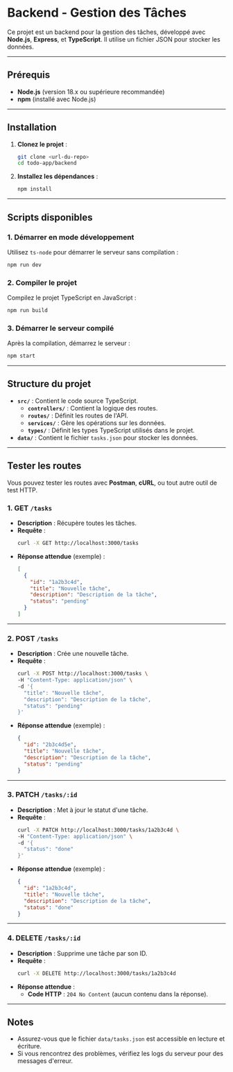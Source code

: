 # Backend - Gestion des Tâches

Ce projet est un backend pour la gestion des tâches, développé avec **Node.js**, **Express**, et **TypeScript**. Il utilise un fichier JSON pour stocker les données.

---

## Prérequis

- **Node.js** (version 18.x ou supérieure recommandée)
- **npm** (installé avec Node.js)

---

## Installation

1. **Clonez le projet** :
   ```bash
   git clone <url-du-repo>
   cd todo-app/backend
   ```

2. **Installez les dépendances** :
   ```bash
   npm install
   ```

---

## Scripts disponibles

### 1. **Démarrer en mode développement**
   Utilisez `ts-node` pour démarrer le serveur sans compilation :
   ```bash
   npm run dev
   ```

### 2. **Compiler le projet**
   Compilez le projet TypeScript en JavaScript :
   ```bash
   npm run build
   ```

### 3. **Démarrer le serveur compilé**
   Après la compilation, démarrez le serveur :
   ```bash
   npm start
   ```

---

## Structure du projet

- **`src/`** : Contient le code source TypeScript.
  - **`controllers/`** : Contient la logique des routes.
  - **`routes/`** : Définit les routes de l'API.
  - **`services/`** : Gère les opérations sur les données.
  - **`types/`** : Définit les types TypeScript utilisés dans le projet.
- **`data/`** : Contient le fichier `tasks.json` pour stocker les données.

---

## Tester les routes

Vous pouvez tester les routes avec **Postman**, **cURL**, ou tout autre outil de test HTTP.

### 1. **GET `/tasks`**
- **Description** : Récupère toutes les tâches.
- **Requête** :
  ```bash
  curl -X GET http://localhost:3000/tasks
  ```
- **Réponse attendue** (exemple) :
  ```json
  [
    {
      "id": "1a2b3c4d",
      "title": "Nouvelle tâche",
      "description": "Description de la tâche",
      "status": "pending"
    }
  ]
  ```

---

### 2. **POST `/tasks`**
- **Description** : Crée une nouvelle tâche.
- **Requête** :
  ```bash
  curl -X POST http://localhost:3000/tasks \
  -H "Content-Type: application/json" \
  -d '{
    "title": "Nouvelle tâche",
    "description": "Description de la tâche",
    "status": "pending"
  }'
  ```
- **Réponse attendue** (exemple) :
  ```json
  {
    "id": "2b3c4d5e",
    "title": "Nouvelle tâche",
    "description": "Description de la tâche",
    "status": "pending"
  }
  ```

---

### 3. **PATCH `/tasks/:id`**
- **Description** : Met à jour le statut d'une tâche.
- **Requête** :
  ```bash
  curl -X PATCH http://localhost:3000/tasks/1a2b3c4d \
  -H "Content-Type: application/json" \
  -d '{
    "status": "done"
  }'
  ```
- **Réponse attendue** (exemple) :
  ```json
  {
    "id": "1a2b3c4d",
    "title": "Nouvelle tâche",
    "description": "Description de la tâche",
    "status": "done"
  }
  ```

---

### 4. **DELETE `/tasks/:id`**
- **Description** : Supprime une tâche par son ID.
- **Requête** :
  ```bash
  curl -X DELETE http://localhost:3000/tasks/1a2b3c4d
  ```
- **Réponse attendue** :
  - **Code HTTP** : `204 No Content` (aucun contenu dans la réponse).

---

## Notes

- Assurez-vous que le fichier `data/tasks.json` est accessible en lecture et écriture.
- Si vous rencontrez des problèmes, vérifiez les logs du serveur pour des messages d'erreur.
